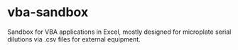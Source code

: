 # vba-sandbox
Sandbox for VBA applications in Excel, mostly designed for microplate serial dilutions via .csv files for external equipment.
